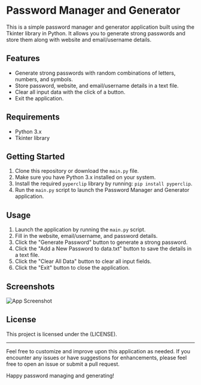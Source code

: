 # Password Manager and Generator

This is a simple password manager and generator application built using the Tkinter library in Python. It allows you to generate strong passwords and store them along with website and email/username details.

## Features

- Generate strong passwords with random combinations of letters, numbers, and symbols.
- Store password, website, and email/username details in a text file.
- Clear all input data with the click of a button.
- Exit the application.

## Requirements

- Python 3.x
- Tkinter library

## Getting Started

1. Clone this repository or download the `main.py` file.
2. Make sure you have Python 3.x installed on your system.
3. Install the required `pyperclip` library by running: `pip install pyperclip`.
4. Run the `main.py` script to launch the Password Manager and Generator application.

## Usage

1. Launch the application by running the `main.py` script.
2. Fill in the website, email/username, and password details.
3. Click the "Generate Password" button to generate a strong password.
4. Click the "Add a New Password to data.txt" button to save the details in a text file.
5. Click the "Clear All Data" button to clear all input fields.
6. Click the "Exit" button to close the application.

## Screenshots

![App Screenshot](screenshot.png)

## License

This project is licensed under the (LICENSE).

---

Feel free to customize and improve upon this application as needed. If you encounter any issues or have suggestions for enhancements, please feel free to open an issue or submit a pull request.

Happy password managing and generating!
